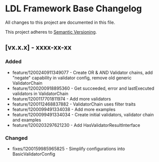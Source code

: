 # LDL Framework Base Changelog

All changes to this project are documented in this file.

This project adheres to [Semantic Versioning](https://semver.org/spec/v2.0.0.html).

## [vx.x.x] - xxxx-xx-xx

### Added

- feature/1200240911349077 - Create OR & AND Validator chains, add "negate" capability in validator config, remove old generic ValidatorChain
- feature/1200200918895360 - Get succeeded, error and lastExecuted validators in ValidatorChain
- feature/1200117701811974 - Add more validators
- feature/1200112468837882 - ValidatorChain uses filter traits
- feature/1200099491334038 - Add more examples
- feature/1200099491334034 - Create initial validators, validator chain and examples
- feature/1200203297621230 - Add HasValidatorResultInterface
 
### Changed

- fixes/1200159985965825 - Simplify configurations into BasicValidatorConfig

